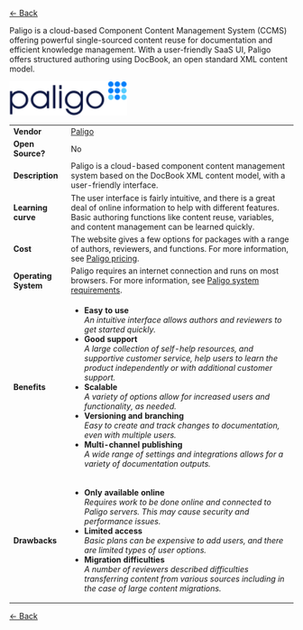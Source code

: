 <a href="readme.md"><- Back</a>  

Paligo is a cloud-based Component Content Management System (CCMS) offering powerful single-sourced content reuse for documentation and efficient knowledge management. With a user-friendly SaaS UI, Paligo offers structured authoring using DocBook, an open standard XML content model.  

<a href="https://www.paligo.net"><img src='paligo-logo-1.png' height='60'></a>

<table>
  <tr>
    <td><b>Vendor</td>
    <td><a href="https://www.paligo.net">Paligo</a></td>
  </tr>
  <tr>
    <td><b>Open Source?</td>
    <td>No</td>
  </tr>
  <tr>
    <td><b>Description</td>
    <td>Paligo is a cloud-based component content management system based on the DocBook XML content model, with a user-friendly interface.</td>
  </tr> 
  <tr>
    <td><b>Learning curve</td>
    <td>The user interface is fairly intuitive, and there is a great deal of online information to help with different features. Basic authoring functions like content reuse, variables, and content management can be learned quickly.</td>
  </tr> 
  <tr>
    <td><b>Cost</td>
    <td>The website gives a few options for packages with  a range of authors, reviewers, and functions. For more information, see <a href="https://paligo.net/pricing/">Paligo pricing</a>. </td>
  </tr>
  <tr>
    <td><b>Operating System</td>
    <td>Paligo requires an internet connection and runs on most browsers. For more information, see <a href="https://paligo.net/docs/en/system-requirements-and-recommendations.html">Paligo system requirements</a>. </td>
  </tr> 
  <tr>
    <td><b>Benefits</td>
  <td>
    <ul>
      <li><b>Easy to use</b><br><i>An intuitive interface allows authors and reviewers to get started quickly.</i></li>
      <li><b>Good support </b><br><i>A large collection of self-help resources, and supportive customer service, help users to learn the product independently or with additional customer support. </i></li>
	  <li><b>Scalable</b><br><i>A variety of options allow for increased users and functionality, as needed.</i></li> 
	  <li><b>Versioning and branching</b> <br><i>Easy to create and track changes to documentation, even with multiple users.</i></li>
      <li><b>Multi-channel publishing</b><br><i>A wide range of settings and integrations allows for a variety of documentation outputs.</i></li>
    </ul>
  </td>
</tr>
<tr>
  <td><b>Drawbacks</td>
  <td>
    <ul>
      <li><b>Only available online</b><br><i>Requires work to be done online and connected to Paligo servers. This may cause security and performance issues.</i></li>
      <li><b>Limited access</b><br><i>Basic plans can be expensive to add users, and there are limited types of user options.</i></li>
      <li><b>Migration difficulties</b><br><i>A number of reviewers described difficulties transferring content from various sources including in the case of large content migrations. </i></li>
    </ul>
  </td> 
</tr>
</table>
<a href="readme.md"><- Back</a>
